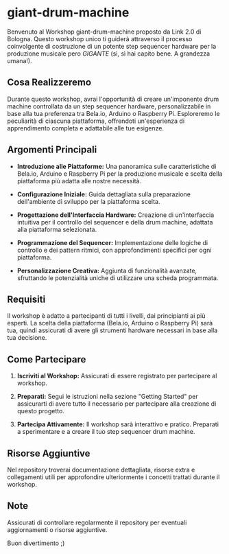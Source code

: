 # giant-drum-machine

Benvenuto al Workshop giant-drum-machine proposto da Link 2.0 di Bologna.
Questo workshop unico ti guiderà attraverso il processo coinvolgente di costruzione di un potente step sequencer hardware per la produzione musicale pero *GIGANTE* (sì, sì hai capito bene. A grandezza umana!).

## Cosa Realizzeremo

Durante questo workshop, avrai l'opportunità di creare un'imponente drum machine controllata da un step sequencer hardware, personalizzabile in base alla tua preferenza tra Bela.io, Arduino o Raspberry Pi. Esploreremo le peculiarità di ciascuna piattaforma, offrendoti un'esperienza di apprendimento completa e adattabile alle tue esigenze.

## Argomenti Principali

- **Introduzione alle Piattaforme:** Una panoramica sulle caratteristiche di Bela.io, Arduino e Raspberry Pi per la produzione musicale e scelta della piattaforma più adatta alle nostre necessità.

- **Configurazione Iniziale:** Guida dettagliata sulla preparazione dell'ambiente di sviluppo per la piattaforma scelta.

- **Progettazione dell'Interfaccia Hardware:** Creazione di un'interfaccia intuitiva per il controllo del sequencer e della drum machine, adattata alla piattaforma selezionata.

- **Programmazione del Sequencer:** Implementazione delle logiche di controllo e dei pattern ritmici, con approfondimenti specifici per ogni piattaforma.

- **Personalizzazione Creativa:** Aggiunta di funzionalità avanzate, sfruttando le potenzialità uniche di utilizzare una scheda programmata.

## Requisiti

Il workshop è adatto a partecipanti di tutti i livelli, dai principianti ai più esperti. La scelta della piattaforma (Bela.io, Arduino o Raspberry Pi) sarà tua, quindi assicurati di avere gli strumenti hardware necessari in base alla tua decisione.

## Come Partecipare

1. **Iscriviti al Workshop:** Assicurati di essere registrato per partecipare al workshop.

2. **Preparati:** Segui le istruzioni nella sezione "Getting Started" per assicurarti di avere tutto il necessario per partecipare alla creazione di questo progetto.

3. **Partecipa Attivamente:** Il workshop sarà interattivo e pratico. Preparati a sperimentare e a creare il tuo step sequencer drum machine.

## Risorse Aggiuntive

Nel repository troverai documentazione dettagliata, risorse extra e collegamenti utili per approfondire ulteriormente i concetti trattati durante il workshop.

## Note

Assicurati di controllare regolarmente il repository per eventuali aggiornamenti o risorse aggiuntive.

Buon divertimento ;)
